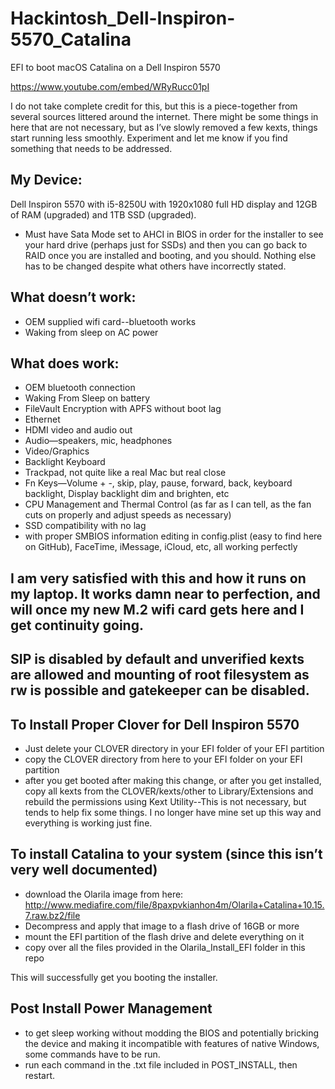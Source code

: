 # Hackintosh_Dell-Inspiron-5570_Catalina
EFI to boot macOS Catalina on a Dell Inspiron 5570

https://www.youtube.com/embed/WRyRucc01pI

I do not take complete credit for this, but this is a piece-together from several sources littered around the internet.  There might be some things in here that are not necessary, but as I’ve slowly removed a few kexts, things start running less smoothly.  Experiment and let me know if you find something that needs to be addressed.


## My Device:

Dell Inspiron 5570 with i5-8250U with 1920x1080 full HD display and 12GB of RAM (upgraded) and 1TB SSD (upgraded).

- Must have Sata Mode set to AHCI in BIOS in order for the installer to see your hard drive (perhaps just for SSDs) and then you can go back to RAID once you are installed and booting, and you should. Nothing else has to be changed despite what others have incorrectly stated.


## What doesn’t work:

- OEM supplied wifi card--bluetooth works
- Waking from sleep on AC power


## What does work:

- OEM bluetooth connection
- Waking From Sleep on battery
- FileVault Encryption with APFS without boot lag
- Ethernet
- HDMI video and audio out
- Audio—speakers, mic, headphones
- Video/Graphics
- Backlight Keyboard
- Trackpad, not quite like a real Mac but real close
- Fn Keys—Volume + -, skip, play, pause, forward, back, keyboard backlight, Display backlight dim and brighten, etc
- CPU Management and Thermal Control (as far as I can tell, as the fan cuts on properly and adjust speeds as necessary)
- SSD compatibility with no lag
- with proper SMBIOS information editing in config.plist (easy to find here on GitHub), FaceTime, iMessage, iCloud, etc, all working perfectly


## I am very satisfied with this and how it runs on my laptop.  It works damn near to perfection, and will once my new M.2 wifi card gets here and I get continuity going.

## SIP is disabled by default and unverified kexts are allowed and mounting of root filesystem as rw is possible and gatekeeper can be disabled.


## To Install Proper Clover for Dell Inspiron 5570

- Just delete your CLOVER directory in your EFI folder of your EFI partition
- copy the CLOVER directory from here to your EFI folder on your EFI partition  
- after you get booted after making this change, or after you get installed, copy all kexts from the CLOVER/kexts/other to Library/Extensions and rebuild the permissions using Kext Utility--This is not necessary, but tends to help fix some things. I no longer have mine set up this way and everything is working just fine.


## To install Catalina to your system (since this isn’t very well documented)

- download the Olarila image from here: http://www.mediafire.com/file/8paxpvkianhon4m/Olarila+Catalina+10.15.7.raw.bz2/file
- Decompress and apply that image to a flash drive of 16GB or more  
- mount the EFI partition of the flash drive and delete everything on it
- copy over all the files provided in the Olarila_Install_EFI folder in this repo  

This will successfully get you booting the installer.


## Post Install Power Management

- to get sleep working without modding the BIOS and potentially bricking the device and making it incompatible with features of native Windows, some commands have to be run.
- run each command in the .txt file included in POST_INSTALL, then restart.
